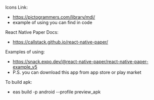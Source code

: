 Icons Link:
* https://pictogrammers.com/library/mdi/
* example of using you can find in code


React Native Paper Docs: 
* https://callstack.github.io/react-native-paper/

Examples of using:
* https://snack.expo.dev/@react-native-paper/react-native-paper-example_v5
* P.S. you can download this app from app store or play market 


To build apk:
- eas build -p android --profile preview_apk